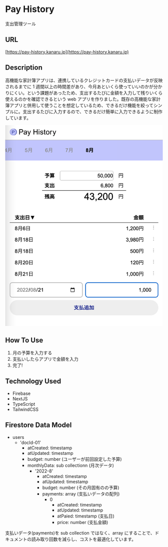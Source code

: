 # Pay History

支出管理ツール

## URL

[https://pay-history.kanaru.jp](https://pay-history.kanaru.jp)

## Description

高機能な家計簿アプリは、連携しているクレジットカードの支払いデータが反映されるまでに 1 週間以上の時間差があり、今月あといくら使っていいのかが分かりにくい。という課題があったため、支出するたびに金額を入力して残りいくら使えるのかを確認できるという web アプリを作りました。既存の高機能な家計簿アプリと併用して使うことを想定しているため、できるだけ機能を絞ってシンプルに。支出するたびに入力するので、できるだけ簡単に入力できるように制作しています。

![screenshot](public/img/screenshot.png)

## How To Use

1. 月の予算を入力する
2. 支払いしたらアプリで金額を入力
3. 完了!

## Technology Used

- Firebase
- NextJS
- TypeScript
- TailwindCSS

## Firestore Data Model

- users
  - 'docId-01'
    - atCreated: timestamp
    - atUpdated: timestamp
    - budget: number (ユーザーが前回設定した予算)
    - monthlyData: sub collectionn (月次データ)
      - '2022-8'
        - atCreated: timestamp
        - atUpdated: timestamp
        - budget: number (その月固有のの予算)
        - payments: array (支払いデータの配列)
          - 0
            - atCreated: timestamp
            - atUpdated: timestamp
            - atPaied: timestamp (支払日)
            - price: number (支払金額)

支払いデータ(payments)を sub collection ではなく、array にすることで、ドキュメントの読み取り回数を減らし、コストを最適化しています。
